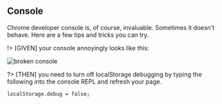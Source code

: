 
## Console

Chrome developer console is, of course, invaluable. 
Sometimes it doesn't behave. 
Here are a few tips and tricks you can try.

!> [GIVEN] your console annoyingly looks like this:

![broken console](https://firebasestorage.googleapis.com/v0/b/docsify-react.appspot.com/o/Land%20Registry%2Fbroken%20console.png?alt=media&token=6dfae9ce-8203-4b76-b05e-3707b5a1ca0a)

?> [THEN] you need to turn off localStorage debugging by typing the following 
into the console REPL and refresh your page.

`localStorage.debug = false;`